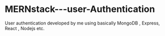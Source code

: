 # MERNstack---user-Authentication
User authentication developed by me using basically MongoDB , Express, React , Nodejs etc.  
